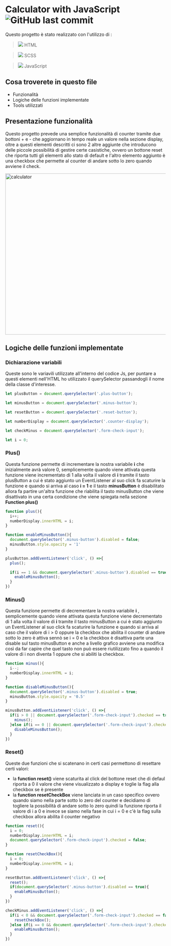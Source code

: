 # Calculator with JavaScript  ![GitHub last commit](https://img.shields.io/github/last-commit/dusan39/Rajkovic-Dusan-JavaScript-Base)

Questo progetto è stato realizzato con l'utilizzo di :

> <img src="https://img.icons8.com/color/24/null/html-5--v1.png"/> HTML

> <img src="https://img.icons8.com/color/24/null/sass.png"/> SCSS

> <img src="https://img.icons8.com/color/24/null/javascript--v1.png"/> JavaScript


## Cosa troverete in questo file

- Funzionalità
- Logiche delle funzioni implementate
- Tools utilizzati

## Presentazione funzionalità

Questo progetto prevede una semplice funzionalità di counter tramite due bottoni + e - che aggiornano in tempo reale un valore nella sezione display, oltre a questi elementi descritti ci sono 2 altre aggiunte che introducono delle piccole possibilità di gestire certe casistiche, ovvero un bottone reset che riporta tutti gli elementi allo stato di default e l'altro elemento aggiunto è una checkbox che permette al counter di andare sotto lo zero quando avviene il check.  

<img width="505" alt="calculator" src="https://user-images.githubusercontent.com/114413164/213029079-6028825c-e7b1-4bc9-8a0d-0cc02f07df01.png">

## Logiche delle funzioni implementate

### Dichiarazione variabili

Queste sono le variavili utilizzate all'interno del codice Js, per puntare a questi elementi nell'HTML ho utilizzato il querySelector passandogli il nome della classe d'interesse.

```JavaScript
let plusButton = document.querySelector('.plus-button');

let minusButton = document.querySelector('.minus-button');

let resetButton = document.querySelector('.reset-button');

let numberDisplay = document.querySelector('.counter-display');

let checkMinus = document.querySelector('.form-check-input');

let i = 0;
```
### Plus()

Questa funzione permette di incrementare la nostra variabile **i** che inizialmente avrà valore 0, semplicemente quando viene attivata questa funzione viene incrementato di 1 alla volta il valore di **i** tramite il tasto plusButton a cui è stato aggiunto un EventListener al suo click fa scaturire la funzione e quando si arriva al caso **i = 1** e il tasto **minusButton** è disabilitato allora fa partire un'altra funzione che riabilita il tasto minusButton che viene disattivato in una certa condizione che viene spiegata nella sezione **Function plus()**

```JavaScript
function plus(){
  i++;
  numberDisplay.innerHTML = i;
}

function enableMinusButton(){
  document.querySelector('.minus-button').disabled = false;
  minusButton.style.opacity = '1'
}

plusButton.addEventListener('click', () =>{
  plus();

  if(i == 1 && document.querySelector('.minus-button').disabled == true){
    enableMinusButton();
  }
})
```

### Minus()

Questa funzione permette di decrementare la nostra variabile **i** , semplicemente quando viene attivata questa funzione viene decrementato di 1 alla volta il valore di **i** tramite il tasto minusButton a cui è stato aggiunto un EventListener al suo click fa scaturire la funzione e quando si arriva al caso che il valore di i > 0 oppure la checkbox che abilita il counter di andare sotto lo zero è attiva sennò se i = 0 e la checkbox è disattiva parte una disable sul tasto minusButton e anche a livello grafico avviene una modifica così da far capire che quel tasto non può essere riutilizzato fino a quando il valore di i non diventa 1 oppure che si abiliti la checkbox. 

```JavaScript
function minus(){
  i--;
  numberDisplay.innerHTML = i;
}

function disableMinusButton(){
  document.querySelector('.minus-button').disabled = true;
  minusButton.style.opacity = '0.5'
}

minusButton.addEventListener('click', () =>{
  if(i > 0 || document.querySelector('.form-check-input').checked == true){
    minus();
  }else if(i == 0 || document.querySelector('.form-check-input').checked == false){
    disableMinusButton();
  }
})
```

### Reset()

Queste due funzioni che si scatenano in certi casi permettono di resettare certi valori:

- la **function reset()** viene scaturita al click del bottone reset che di defaul riporta a 0 il valore che viene visualizzato a display e toglie la flag alla checkbox se è presente
- la **function resetCheckBox** viene lanciata in un caso specifico ovvero quando siamo nella parte sotto lo zero del counter e decidiamo di togliere la possibilità di andare sotto lo zero quindi la funzione riporta il valore di i a 0 e invece se siamo nella fase in cui i = 0 e c'è la flag sulla checkbox allora abilita il counter negativo 

```JavaScript
function reset(){
  i = 0;
  numberDisplay.innerHTML = i;
  document.querySelector('.form-check-input').checked = false;
}

function resetCheckBox(){
  i = 0;
  numberDisplay.innerHTML = i;
}

resetButton.addEventListener('click', () =>{
  reset();
  if(document.querySelector('.minus-button').disabled == true){
    enableMinusButton();
  }
})

checkMinus.addEventListener('click', () =>{
  if(i < 0 && document.querySelector('.form-check-input').checked == false){
    resetCheckBox();
  }else if(i == 0 && document.querySelector('.form-check-input').checked == true){
    enableMinusButton();
  }
})
```

